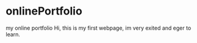 # onlinePortfolio
my online portfolio
Hi, this is my first webpage, im very exited and eger to learn.
